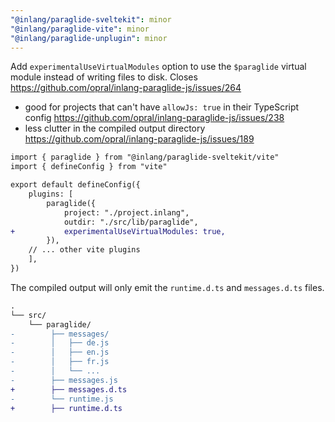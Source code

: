 ```yaml
---
"@inlang/paraglide-sveltekit": minor
"@inlang/paraglide-vite": minor
"@inlang/paraglide-unplugin": minor
---
```


Add `experimentalUseVirtualModules` option to use the `$paraglide` virtual module instead of writing files to disk. Closes https://github.com/opral/inlang-paraglide-js/issues/264

- good for projects that can't have `allowJs: true` in their TypeScript config https://github.com/opral/inlang-paraglide-js/issues/238
- less clutter in the compiled output directory https://github.com/opral/inlang-paraglide-js/issues/189


```diff
import { paraglide } from "@inlang/paraglide-sveltekit/vite"
import { defineConfig } from "vite"

export default defineConfig({
	plugins: [
		paraglide({
			project: "./project.inlang",
			outdir: "./src/lib/paraglide",
+			experimentalUseVirtualModules: true,
		}),
    // ... other vite plugins
	],
})
```

The compiled output will only emit the `runtime.d.ts` and `messages.d.ts` files. 

```diff
.
└── src/
    └── paraglide/
-        ├── messages/
-        │   ├── de.js
-        │   ├── en.js
-        │   ├── fr.js
-        │   └── ...
-        ├── messages.js
+        ├── messages.d.ts
-        └── runtime.js 
+        ├── runtime.d.ts
```
